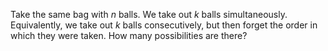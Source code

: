 Take the same bag with $n$ balls. We take out $k$ balls simultaneously.
Equivalently, we take out $k$ balls consecutively, but then forget the
order in which they were taken. How many possibilities are there?
